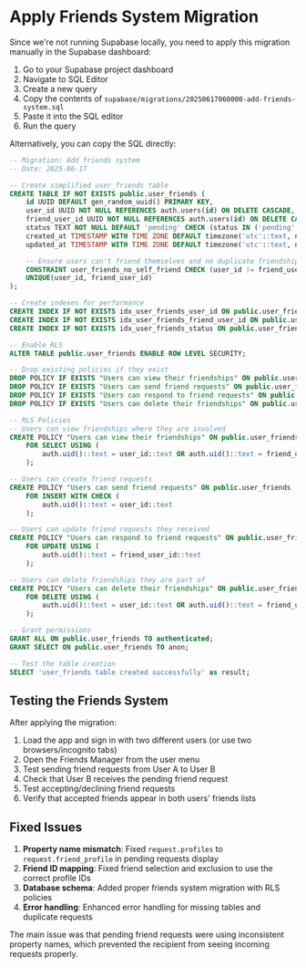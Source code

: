 # Apply Friends System Migration

Since we're not running Supabase locally, you need to apply this migration manually in the Supabase dashboard:

1. Go to your Supabase project dashboard
2. Navigate to SQL Editor
3. Create a new query
4. Copy the contents of `supabase/migrations/20250617060000-add-friends-system.sql`
5. Paste it into the SQL editor
6. Run the query

Alternatively, you can copy the SQL directly:

```sql
-- Migration: Add friends system
-- Date: 2025-06-17

-- Create simplified user_friends table
CREATE TABLE IF NOT EXISTS public.user_friends (
    id UUID DEFAULT gen_random_uuid() PRIMARY KEY,
    user_id UUID NOT NULL REFERENCES auth.users(id) ON DELETE CASCADE,
    friend_user_id UUID NOT NULL REFERENCES auth.users(id) ON DELETE CASCADE,
    status TEXT NOT NULL DEFAULT 'pending' CHECK (status IN ('pending', 'accepted', 'declined')),
    created_at TIMESTAMP WITH TIME ZONE DEFAULT timezone('utc'::text, now()) NOT NULL,
    updated_at TIMESTAMP WITH TIME ZONE DEFAULT timezone('utc'::text, now()) NOT NULL,

    -- Ensure users can't friend themselves and no duplicate friendships
    CONSTRAINT user_friends_no_self_friend CHECK (user_id != friend_user_id),
    UNIQUE(user_id, friend_user_id)
);

-- Create indexes for performance
CREATE INDEX IF NOT EXISTS idx_user_friends_user_id ON public.user_friends(user_id);
CREATE INDEX IF NOT EXISTS idx_user_friends_friend_user_id ON public.user_friends(friend_user_id);
CREATE INDEX IF NOT EXISTS idx_user_friends_status ON public.user_friends(status);

-- Enable RLS
ALTER TABLE public.user_friends ENABLE ROW LEVEL SECURITY;

-- Drop existing policies if they exist
DROP POLICY IF EXISTS "Users can view their friendships" ON public.user_friends;
DROP POLICY IF EXISTS "Users can send friend requests" ON public.user_friends;
DROP POLICY IF EXISTS "Users can respond to friend requests" ON public.user_friends;
DROP POLICY IF EXISTS "Users can delete their friendships" ON public.user_friends;

-- RLS Policies
-- Users can view friendships where they are involved
CREATE POLICY "Users can view their friendships" ON public.user_friends
    FOR SELECT USING (
        auth.uid()::text = user_id::text OR auth.uid()::text = friend_user_id::text
    );

-- Users can create friend requests
CREATE POLICY "Users can send friend requests" ON public.user_friends
    FOR INSERT WITH CHECK (
        auth.uid()::text = user_id::text
    );

-- Users can update friend requests they received
CREATE POLICY "Users can respond to friend requests" ON public.user_friends
    FOR UPDATE USING (
        auth.uid()::text = friend_user_id::text
    );

-- Users can delete friendships they are part of
CREATE POLICY "Users can delete their friendships" ON public.user_friends
    FOR DELETE USING (
        auth.uid()::text = user_id::text OR auth.uid()::text = friend_user_id::text
    );

-- Grant permissions
GRANT ALL ON public.user_friends TO authenticated;
GRANT SELECT ON public.user_friends TO anon;

-- Test the table creation
SELECT 'user_friends table created successfully' as result;
```

## Testing the Friends System

After applying the migration:

1. Load the app and sign in with two different users (or use two browsers/incognito tabs)
2. Open the Friends Manager from the user menu
3. Test sending friend requests from User A to User B
4. Check that User B receives the pending friend request
5. Test accepting/declining friend requests
6. Verify that accepted friends appear in both users' friends lists

## Fixed Issues

1. **Property name mismatch**: Fixed `request.profiles` to `request.friend_profile` in pending requests display
2. **Friend ID mapping**: Fixed friend selection and exclusion to use the correct profile IDs
3. **Database schema**: Added proper friends system migration with RLS policies
4. **Error handling**: Enhanced error handling for missing tables and duplicate requests

The main issue was that pending friend requests were using inconsistent property names, which prevented the recipient from seeing incoming requests properly.
